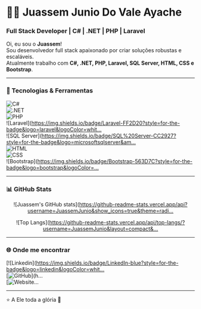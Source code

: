 # 👨‍💻 Juassem Junio Do Vale Ayache  
 
### Full Stack Developer | C# | .NET | PHP | Laravel  
 
Oi, eu sou o **Juassem**!  
Sou desenvolvedor full stack apaixonado por criar soluções robustas e escaláveis.  
Atualmente trabalho com **C#, .NET, PHP, Laravel, SQL Server, HTML, CSS e Bootstrap**.  
 
---
 
### 🚀 Tecnologias & Ferramentas  
 
![C#](https://img.shields.io/badge/C%23-239120?style=for-the-badge&logo=c-sharp&logoColor=white)  
![.NET](https://img.shields.io/badge/.NET-512BD4?style=for-the-badge&logo=dotnet&logoColor=white)  
![PHP](https://img.shields.io/badge/PHP-777BB4?style=for-the-badge&logo=php&logoColor=white)  
![Laravel](https://img.shields.io/badge/Laravel-FF2D20?style=for-the-badge&logo=laravel&logoColor=whit…  
![SQL Server](https://img.shields.io/badge/SQL%20Server-CC2927?style=for-the-badge&logo=microsoftsqlserver&am…  
![HTML](https://img.shields.io/badge/HTML5-E34F26?style=for-the-badge&logo=html5&logoColor=white)  
![CSS](https://img.shields.io/badge/CSS3-1572B6?style=for-the-badge&logo=css3&logoColor=white)  
![Bootstrap](https://img.shields.io/badge/Bootstrap-563D7C?style=for-the-badge&logo=bootstrap&logoColor=…  
 
---
 
### 📊 GitHub Stats  
 
<div align="center">
 
![Juassem's GitHub stats](https://github-readme-stats.vercel.app/api?username=JuassemJunio&show_icons=true&theme=radi…  
 
![Top Langs](https://github-readme-stats.vercel.app/api/top-langs/?username=JuassemJunio&layout=compact&…  
 
</div>
 
---
 
### 🌐 Onde me encontrar  
 
[![Linkedin](https://img.shields.io/badge/LinkedIn-blue?style=for-the-badge&logo=linkedin&logoColor=whit…  
[![GitHub](https://img.shields.io/badge/GitHub-000?style=for-the-badge&logo=github&logoColor=white)](h…  
[![Website](https://img.shields.io/badge/Website-000?style=for-the-badge&logo=About.me&logoColor=white)…  
 
---
 
⭐️ A Ele toda a glória 🙌  
